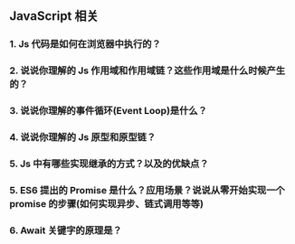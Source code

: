## JavaScript 相关

### 1. Js 代码是如何在浏览器中执行的？

### 2. 说说你理解的 Js 作用域和作用域链？这些作用域是什么时候产生的？

### 3. 说说你理解的事件循环(Event Loop)是什么？

### 4. 说说你理解的 Js 原型和原型链？

### 5. Js 中有哪些实现继承的方式？以及的优缺点？

### 5. ES6 提出的 Promise 是什么？应用场景？说说从零开始实现一个 promise 的步骤(如何实现异步、链式调用等等)

### 6. Await 关键字的原理是？
